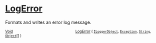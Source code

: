 # [LogError](./ILoggerObjectExtensions-100663348.md)

Formats and writes an error log message.

<sub>[Void](https://docs.microsoft.com/en-us/dotnet/api/System.Void)</sub><img width=200/><sub>[LogError](./ILoggerObjectExtensions-100663348.md) ( [`ILoggerObject`](./../ILoggerObject.md), [`Exception`](https://docs.microsoft.com/en-us/dotnet/api/System.Exception), [`String`](https://docs.microsoft.com/en-us/dotnet/api/System.String), [`Object`](https://docs.microsoft.com/en-us/dotnet/api/System.Object)[] )</sub><br>


